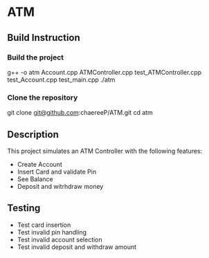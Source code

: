# ATM

## Build Instruction
### Build the project
g++ -o atm Account.cpp ATMController.cpp test_ATMController.cpp test_Account.cpp test_main.cpp
./atm 


### Clone the repository
git clone git@github.com:chaereeP/ATM.git
cd atm

## 
## Description
This project simulates an ATM Controller with the following features:
- Create Account
- Insert Card and validate Pin
- See Balance
- Deposit and witrhdraw money

## Testing
- Test card insertion
- Test invalid pin handling
- Test invalid account selection
- Test invalid deposit and withdraw amount